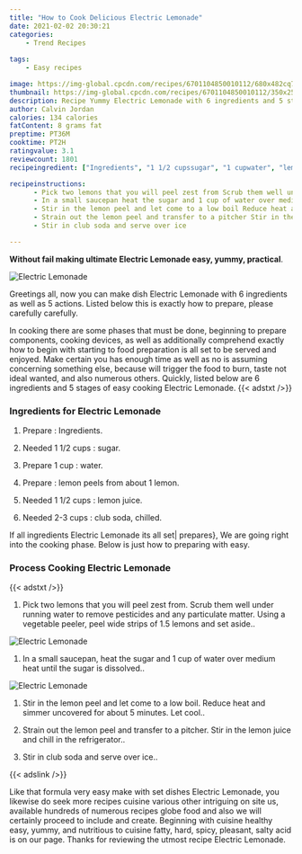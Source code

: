 ```yaml
---
title: "How to Cook Delicious Electric Lemonade"
date: 2021-02-02 20:30:21
categories:
    - Trend Recipes
    
tags:
    - Easy recipes

image: https://img-global.cpcdn.com/recipes/6701104850010112/680x482cq70/electric-lemonade-recipe-main-photo.jpg
thumbnail: https://img-global.cpcdn.com/recipes/6701104850010112/350x250cq70/electric-lemonade-recipe-main-photo.jpg
description: Recipe Yummy Electric Lemonade with 6 ingredients and 5 stages of easy cooking.
author: Calvin Jordan
calories: 134 calories
fatContent: 8 grams fat
preptime: PT36M
cooktime: PT2H
ratingvalue: 3.1
reviewcount: 1801
recipeingredient: ["Ingredients", "1 1/2 cupssugar", "1 cupwater", "lemon peels from about 1 lemon", "1 1/2 cupslemon juice", "2-3 cupsclub soda chilled"]

recipeinstructions: 
      - Pick two lemons that you will peel zest from Scrub them well under running water to remove pesticides and any particulate matter Using a vegetable peeler peel wide strips of 15 lemons and set aside 
      - In a small saucepan heat the sugar and 1 cup of water over medium heat until the sugar is dissolved 
      - Stir in the lemon peel and let come to a low boil Reduce heat and simmer uncovered for about 5 minutes Let cool 
      - Strain out the lemon peel and transfer to a pitcher Stir in the lemon juice and chill in the refrigerator 
      - Stir in club soda and serve over ice

---
```




**Without fail making ultimate Electric Lemonade easy, yummy, practical**. 


![Electric Lemonade](https://img-global.cpcdn.com/recipes/6701104850010112/680x482cq70/electric-lemonade-recipe-main-photo.jpg "Electric Lemonade")




Greetings all, now you can make dish Electric Lemonade with 6 ingredients as well as 5 actions. Listed below this is exactly how to prepare, please carefully carefully.

In cooking there are some phases that must be done, beginning to prepare components, cooking devices, as well as additionally comprehend exactly how to begin with starting to food preparation is all set to be served and enjoyed. Make certain you has enough time as well as no is assuming concerning something else, because will trigger the food to burn, taste not ideal wanted, and also numerous others. Quickly, listed below are 6 ingredients and 5 stages of easy cooking Electric Lemonade.
{{< adstxt />}}

### Ingredients for Electric Lemonade


1. Prepare  : Ingredients.

1. Needed 1 1/2 cups : sugar.

1. Prepare 1 cup : water.

1. Prepare  : lemon peels from about 1 lemon.

1. Needed 1 1/2 cups : lemon juice.

1. Needed 2-3 cups : club soda, chilled.



If all ingredients Electric Lemonade its all set| prepares}, We are going right into the cooking phase. Below is just how to preparing with easy.

### Process Cooking Electric Lemonade

{{< adstxt />}}


1. Pick two lemons that you will peel zest from. Scrub them well under running water to remove pesticides and any particulate matter. Using a vegetable peeler, peel wide strips of 1.5 lemons and set aside..



![Electric Lemonade](https://img-global.cpcdn.com/steps/5758882122039296/160x128cq70/electric-lemonade-recipe-step-1-photo.jpg" "Electric Lemonade")



1. In a small saucepan, heat the sugar and 1 cup of water over medium heat until the sugar is dissolved..



![Electric Lemonade](https://img-global.cpcdn.com/steps/6284982422077440/160x128cq70/electric-lemonade-recipe-step-2-photo.jpg" "Electric Lemonade")



1. Stir in the lemon peel and let come to a low boil. Reduce heat and simmer uncovered for about 5 minutes. Let cool..



1. Strain out the lemon peel and transfer to a pitcher. Stir in the lemon juice and chill in the refrigerator..



1. Stir in club soda and serve over ice..





{{< adslink />}}

Like that formula very easy make with set dishes Electric Lemonade, you likewise do seek more recipes cuisine various other intriguing on site us, available hundreds of numerous recipes globe food and also we will certainly proceed to include and create. Beginning with cuisine healthy easy, yummy, and nutritious to cuisine fatty, hard, spicy, pleasant, salty acid is on our page. Thanks for reviewing the utmost recipe Electric Lemonade.
